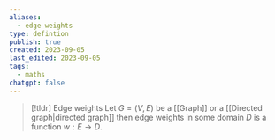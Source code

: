 ```yaml
---
aliases:
  - edge weights
type: defintion
publish: true
created: 2023-09-05
last_edited: 2023-09-05
tags:
  - maths
chatgpt: false
---
```

>[!tldr] Edge weights
>Let $G = (V,E)$ be a [[Graph]] or a [[Directed graph|directed graph]] then edge weights in some domain $D$ is a function $w: E \rightarrow D$.
